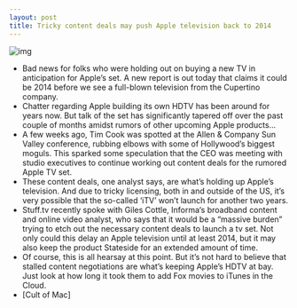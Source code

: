 ```yaml
---
layout: post
title: Tricky content deals may push Apple television back to 2014
---
```

![img](http://media.idownloadblog.com/wp-content/uploads/2012/03/apple-tv-shows.jpg)
* Bad news for folks who were holding out on buying a new TV in anticipation for Apple’s set. A new report is out today that claims it could be 2014 before we see a full-blown television from the Cupertino company.
* Chatter regarding Apple building its own HDTV has been around for years now. But talk of the set has significantly tapered off over the past couple of months amidst rumors of other upcoming Apple products…
* A few weeks ago, Tim Cook was spotted at the Allen & Company Sun Valley conference, rubbing elbows with some of Hollywood’s biggest moguls. This sparked some speculation that the CEO was meeting with studio executives to continue working out content deals for the rumored Apple TV set.
* These content deals, one analyst says, are what’s holding up Apple’s television. And due to tricky licensing, both in and outside of the US, it’s very possible that the so-called ‘iTV’ won’t launch for another two years.
* Stuff.tv recently spoke with Giles Cottle, Informa‘s broadband content and online video analyst, who says that it would be a “massive burden” trying to etch out the necessary content deals to launch a tv set. Not only could this delay an Apple television until at least 2014, but it may also keep the product Stateside for an extended amount of time.
* Of course, this is all hearsay at this point. But it’s not hard to believe that stalled content negotiations are what’s keeping Apple’s HDTV at bay. Just look at how long it took them to add Fox movies to iTunes in the Cloud.
* [Cult of Mac]

